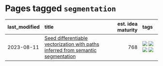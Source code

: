 # Pages tagged `segmentation`

|last_modified|title|est. idea maturity|tags
|:---|:---|---:|:---|
|2023-08-11|[Seed differentiable vectorization with paths inferred from semantic segmentation](../vectorize_anything.md)|768|[![](https://img.shields.io/badge/tag-experimental-53417a)](../tags/experimental.md) [![](https://img.shields.io/badge/tag-segmentation-d46ff4)](../tags/segmentation.md) [![](https://img.shields.io/badge/tag-svg-faa2fc)](../tags/svg.md) [![](https://img.shields.io/badge/tag-tooling-48fb29)](../tags/tooling.md)|